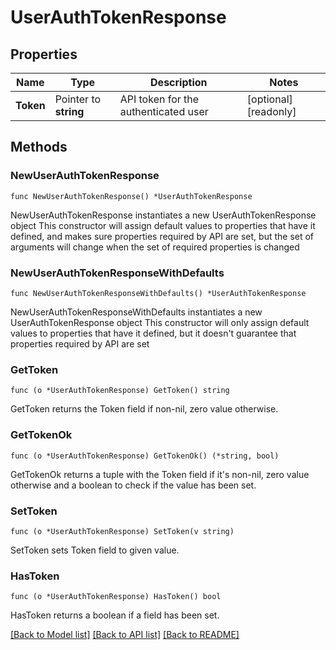 # UserAuthTokenResponse

## Properties

Name | Type | Description | Notes
------------ | ------------- | ------------- | -------------
**Token** | Pointer to **string** | API token for the authenticated user | [optional] [readonly] 

## Methods

### NewUserAuthTokenResponse

`func NewUserAuthTokenResponse() *UserAuthTokenResponse`

NewUserAuthTokenResponse instantiates a new UserAuthTokenResponse object
This constructor will assign default values to properties that have it defined,
and makes sure properties required by API are set, but the set of arguments
will change when the set of required properties is changed

### NewUserAuthTokenResponseWithDefaults

`func NewUserAuthTokenResponseWithDefaults() *UserAuthTokenResponse`

NewUserAuthTokenResponseWithDefaults instantiates a new UserAuthTokenResponse object
This constructor will only assign default values to properties that have it defined,
but it doesn't guarantee that properties required by API are set

### GetToken

`func (o *UserAuthTokenResponse) GetToken() string`

GetToken returns the Token field if non-nil, zero value otherwise.

### GetTokenOk

`func (o *UserAuthTokenResponse) GetTokenOk() (*string, bool)`

GetTokenOk returns a tuple with the Token field if it's non-nil, zero value otherwise
and a boolean to check if the value has been set.

### SetToken

`func (o *UserAuthTokenResponse) SetToken(v string)`

SetToken sets Token field to given value.

### HasToken

`func (o *UserAuthTokenResponse) HasToken() bool`

HasToken returns a boolean if a field has been set.


[[Back to Model list]](../README.md#documentation-for-models) [[Back to API list]](../README.md#documentation-for-api-endpoints) [[Back to README]](../README.md)



